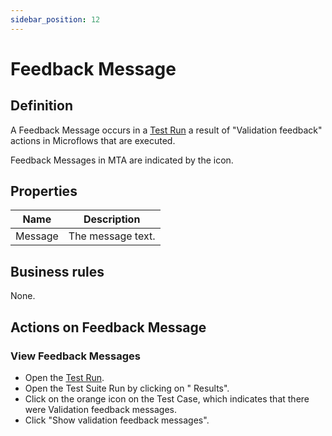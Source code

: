 ```yaml
---
sidebar_position: 12
---
```



# Feedback Message


## Definition

A Feedback Message occurs in a [Test Run](test-run) a result of "Validation feedback" actions in Microflows that are executed. 

Feedback Messages in MTA are indicated by the <i class="fal fa-message-check"></i> icon.

## Properties
| Name    | Description       |
| ------- | ----------------- |
| Message | The message text. |
  
## Business rules

None.

## Actions on Feedback Message

### View Feedback Messages

- Open the [Test Run](test-run).
- Open the Test Suite Run by clicking on "<i class="fal fa-eye"></i> Results".
- Click on the orange <font color="orange"> <i class="fal fa-message-check"></i> </font> icon on the Test Case, which indicates that there were Validation feedback messages.
- Click "Show validation feedback messages".